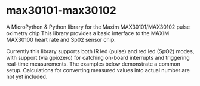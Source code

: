 # max30101-max30102
A MicroPython & Python library for the Maxim MAX30101/MAX30102 pulse oximetry chip
This library provides a basic interface to the MAXIM MAX30100 heart rate and Sp02 sensor chip.

Currently this library supports both IR led (pulse) and red led (SpO2) modes, with support (via gpiozero) for catching on-board interrupts and triggering real-time measurements. The examples below demonstrate a common setup. Calculations for converting measured values into actual number are not yet included.
